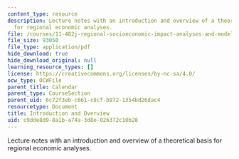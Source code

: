 ```yaml
---
content_type: resource
description: Lecture notes with an introduction and overview of a theoretical basis
  for regional economic analyses.
file: /courses/11-482j-regional-socioeconomic-impact-analyses-and-modeling-fall-2008/c9dde8d98a1ba74a3d8e026372c10b28_lec_01.pdf
file_size: 93050
file_type: application/pdf
hide_download: true
hide_download_original: null
learning_resource_types: []
license: https://creativecommons.org/licenses/by-nc-sa/4.0/
ocw_type: OCWFile
parent_title: Calendar
parent_type: CourseSection
parent_uid: 6c72f3eb-c661-c8cf-b972-1354bd26dac4
resourcetype: Document
title: Introduction and Overview
uid: c9dde8d9-8a1b-a74a-3d8e-026372c10b28
---
```

Lecture notes with an introduction and overview of a theoretical basis for regional economic analyses.